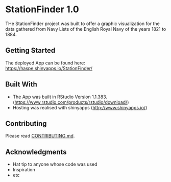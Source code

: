 # StationFinder 1.0

THe StationFinder project was built to offer a graphic visualization for the data gathered from Navy Lists of the English Royal Navy of the years 1821 to 1884.

## Getting Started

The deployed App can be found here: https://haspe.shinyapps.io/StationFinder/


## Built With

* The App was built in RStudio Version 1.1.383. (https://www.rstudio.com/products/rstudio/download/)
* Hosting was realised with shinyapps (http://www.shinyapps.io/)

## Contributing

Please read [CONTRIBUTING.md](https://github.com/Latz3/StationFinder/blob/master/CONTRIBUTING.md).


## Acknowledgments

* Hat tip to anyone whose code was used
* Inspiration
* etc


